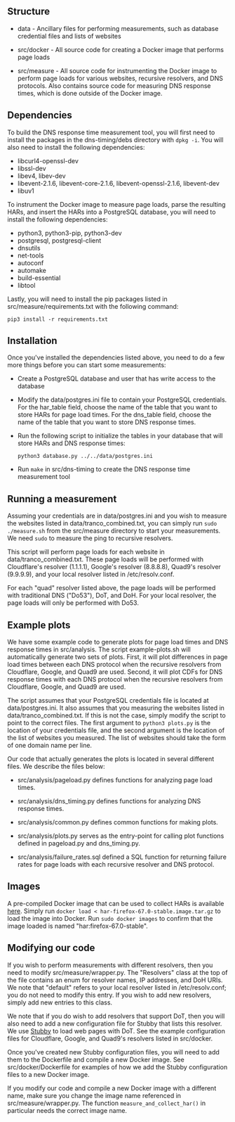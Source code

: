 ## Structure

* data - Ancillary files for performing measurements, such as database 
credential files and lists of websites 

* src/docker - All source code for creating a Docker image that performs page
  loads 

* src/measure - All source code for instrumenting the Docker image to perform
  page loads for various websites, recursive resolvers, and DNS protocols. Also
  contains source code for measuring DNS response times, which is done outside
  of the Docker image.

## Dependencies

To build the DNS response time measurement tool, you will first need to install
the packages in the dns-timing/debs directory with `dpkg -i`.
You will also need to install the following dependencies:

* libcurl4-openssl-dev
* libssl-dev
* libev4, libev-dev
* libevent-2.1.6, libevent-core-2.1.6, libevent-openssl-2.1.6, libevent-dev
* libuv1

To instrument the Docker image to measure page loads, parse the resulting HARs,
and insert the HARs into a PostgreSQL database, you will need to install the
following dependencies:

* python3, python3-pip, python3-dev
* postgresql, postgresql-client
* dnsutils
* net-tools 
* autoconf
* automake
* build-essential
* libtool


Lastly, you will need to install the pip packages listed in 
src/measure/requirements.txt with the following command:

  `pip3 install -r requirements.txt`

## Installation

Once you've installed the dependencies listed above, you need to do a few more
things before you can start some measurements:

* Create a PostgreSQL database and user that has write access to the database

* Modify the data/postgres.ini file to contain your PostgreSQL credentials. For
  the har_table field, choose the name of the table that you want to store HARs
  for page load times. For the dns_table field, choose the name of the table that
  you want to store DNS response times.

* Run the following script to initialize the tables in your database that will
  store HARs and DNS response times:

  `python3 database.py ../../data/postgres.ini`

* Run `make` in src/dns-timing to create the DNS response time measurement tool

## Running a measurement

Assuming your credentials are in data/postgres.ini and you wish to measure the
websites listed in data/tranco_combined.txt, you can simply run `sudo ./measure.sh`
from the src/measure directory to start your measurements. We need `sudo` to 
measure the ping to recursive resolvers.

This script will perform page loads for each website in
data/tranco_combined.txt. These page loads will be performed with Cloudflare's 
resolver (1.1.1.1), Google's resolver (8.8.8.8), Quad9's resolver (9.9.9.9),
and your local resolver listed in /etc/resolv.conf.

For each "quad" resolver listed above, the page loads will be performed with 
traditional DNS ("Do53"), DoT, and DoH. For your local resolver, the page loads 
will only be performed with Do53.

## Example plots

We have some example code to generate plots for page load times and DNS response
times in src/analysis. The script example-plots.sh will automatically generate
two sets of plots. First, it will plot differences in page load times between
each DNS protocol when the recursive resolvers from Cloudflare, Google, and
Quad9 are used. Second, it will plot CDFs for DNS response times with each DNS
protocol when the recursive resolvers from Cloudflare, Google, and Quad9 are
used.

The script assumes that your PostgreSQL credentials file is located at
data/postgres.ini. It also assumes that you measuring the websites listed in
data/tranco_combined.txt. If this is not the case, simply modify the script to
point to the correct files. The first argument to `python3 plots.py` is the
location of your credentials file, and the second argument is the location of
the list of websites you measured. The list of websites should take the form of
one domain name per line.

Our code that actually generates the plots is located in several different
files. We describe the files below:

* src/analysis/pageload.py defines functions for analyzing page load times.

* src/analysis/dns_timing.py defines functions for analyzing DNS response times.

* src/analysis/common.py defines common functions for making plots.

* src/analysis/plots.py serves as the entry-point for calling plot functions
  defined in pageload.py and dns_timing.py.

* src/analysis/failure_rates.sql defined a SQL function for returning failure
  rates for page loads with each recursive resolver and DNS protocol.

## Images

A pre-compiled Docker image that can be used to collect HARs is available
[here](https://www.dropbox.com/s/ibnl20duge85fy3/har-firefox-67.0-stable-image.tar.gz?dl=0).
Simply run `docker load < har-firefox-67.0-stable.image.tar.gz` to load the
image into Docker. Run `sudo docker images` to confirm that the image loaded is
named "har:firefox-67.0-stable".

## Modifying our code

If you wish to perform measurements with different resolvers, then you need to
modify src/measure/wrapper.py. The "Resolvers" class at the top of the file
contains an enum for resolver names, IP addresses, and DoH URIs. We note that
"default" refers to your local resolver listed in /etc/resolv.conf; you do not
need to modify this entry. If you wish to add new resolvers, simply add new
entries to this class.

We note that if you do wish to add resolvers that support DoT, then you will
also need to add a new configuration file for Stubby that lists this resolver.
We use [Stubby](https://github.com/getdnsapi/stubby) to load web pages with DoT. 
See the example configuration files for Cloudflare, Google, and Quad9's
resolvers listed in src/docker.

Once you've created new Stubby configuration files, you will need to add them to
the Dockerfile and compile a new Docker image. See src/docker/Dockerfile for
examples of how we add the Stubby configuration files to a new Docker image.

If you modify our code and compile a new Docker image with a different name, 
make sure you change the image name referenced in src/measure/wrapper.py. The 
function `measure_and_collect_har()` in particular needs the correct image name.

